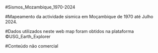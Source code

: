 #Sismos_Mozambique_1970-2024

#Mapeamento da actividade sismica em Moçambique de 1970 até Julho 2024.

#Dados utilizados neste web map foram obtidos na plataforma ©USG_Earth_Explorer

#Conteúdo não comercial
